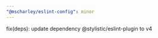 ```yaml
---
"@mscharley/eslint-config": minor
---
```


fix(deps): update dependency @stylistic/eslint-plugin to v4
